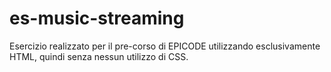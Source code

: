 # es-music-streaming
Esercizio realizzato per il pre-corso di EPICODE utilizzando esclusivamente HTML, quindi senza nessun utilizzo di CSS.
